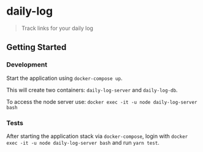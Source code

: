 # daily-log

> Track links for your daily log

## Getting Started

### Development

Start the application using `docker-compose up`.

This will create two containers: `daily-log-server` and `daily-log-db`.

To access the node server use: `docker exec -it -u node daily-log-server bash`

### Tests

After starting the application stack via `docker-compose`, login with `docker exec -it -u node daily-log-server bash` and run `yarn test`.
